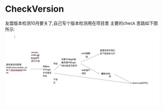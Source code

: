 # CheckVersion
友盟版本检测10月要关了,自己写个版本检测用在项目里
主要的check 思路如下图所示:
 ![image](https://github.com/liaopen123/CheckVersion/blob/master/QQ2016053.png)
